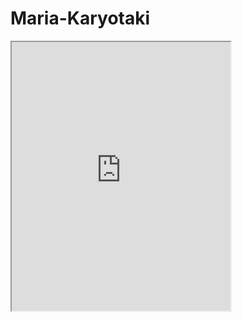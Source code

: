 # Maria-Karyotaki
<iframe height="430" width="350" src="https://bot.dialogflow.com/726606c4-fad3-4366-a699-85a138b052b6"></iframe>
